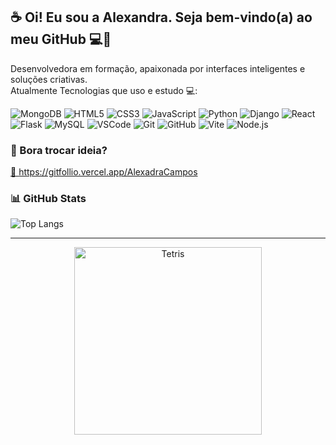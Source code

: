 ## ☕ Oi! Eu sou a Alexandra. Seja bem-vindo(a) ao meu GitHub 💻🖤

Desenvolvedora em formação, apaixonada por interfaces inteligentes e soluções criativas.  
Atualmente Tecnologias que uso e estudo 💻:

![MongoDB](https://img.shields.io/badge/-MongoDB-47A248?style=flat&logo=mongodb&logoColor=fff)
![HTML5](https://img.shields.io/badge/-HTML5-E34F26?style=flat&logo=html5&logoColor=fff)
![CSS3](https://img.shields.io/badge/-CSS3-1572B6?style=flat&logo=css3)
![JavaScript](https://img.shields.io/badge/-JavaScript-F7DF1E?style=flat&logo=javascript&logoColor=000)
![Python](https://img.shields.io/badge/-Python-3776AB?style=flat&logo=python&logoColor=fff)
![Django](https://img.shields.io/badge/-Django-092E20?style=flat&logo=django&logoColor=fff)
![React](https://img.shields.io/badge/-React-61DAFB?style=flat&logo=react&logoColor=000)
![Flask](https://img.shields.io/badge/-Flask-000000?style=flat&logo=flask&logoColor=fff)
![MySQL](https://img.shields.io/badge/-MySQL-4479A1?style=flat&logo=mysql&logoColor=fff)
![VSCode](https://img.shields.io/badge/-VSCode-0078D7?style=flat&logo=visual-studio-code&logoColor=fff)
![Git](https://img.shields.io/badge/-Git-F05032?style=flat&logo=git&logoColor=fff)
![GitHub](https://img.shields.io/badge/-GitHub-181717?style=flat&logo=github)
![Vite](https://img.shields.io/badge/-Vite-646CFF?style=flat&logo=vite&logoColor=fff)
![Node.js](https://img.shields.io/badge/-Node.js-339933?style=flat&logo=node.js&logoColor=fff)


### 🤝 Bora trocar ideia?
<a href="https://gitfollio.vercel.app/AlexadraCampos"> 🔗
  https://gitfollio.vercel.app/AlexadraCampos
</a>

<!-- GitFolio:start
{
  "gitfolio": "on",
  "name": "Alexandra Cordeiro Campos",
  "email": "alexandrac.campos97@gmail.com",
  "tagline": "Desenvolvedora em formação, apaixonada por interfaces inteligentes e soluções criativas.",
  "avatar_url": "https://avatars.githubusercontent.com/u/168585466?v=4",
  "website": "https://portfolio-s5vf.onrender.com/",
  "githubUser": "AlexadraCampos",
  "linkedinUser": "https://www.linkedin.com/in/alexandra-cordeiro-campos/",
  "about": "Estudante de Tecnologia, atualmente no 3º período, com interesse em desenvolvimento web, suporte ao cliente e experiência prática em projetos utilizando Python, JavaScript, Django, React.js, Flask, MySQL e MongoDB. Tenho facilidade em aprender novas ferramentas, gosto de desafios e já desenvolvi projetos de portfólios, e-commerces e bots interativos. Busco oportunidades para aplicar meus conhecimentos, evoluir profissionalmente e contribuir com soluções criativas e eficientes.",
  "showStars": true,
  "showFollowers": true,
  "followers": 2,
  "following": 1,
  "themeId": "modern",
  "tech": [
    "HTML",
    "CSS",
    "JavaScript",
    "Python",
    "Django",
    "Flask",
    "React",
    "Node.js",
    "MySQL",
    "MongoDB",
    "Vite",
    "VSCode",
    "Git",
    "GitHub"
  ],
  "projects": [
    {
      "id": 949616887,
      "repoName": "clinica",
      "url": "https://github.com/AlexadraCampos/clinica",
      "stars": 0,
      "description": "Frontend desenvolvido com Python, oferecendo navegação moderna e intuitiva. 🔹 Quem Somos | 🔹 Tratamentos 🔹 Antes e Depois | 🔹 Novidades 🔹 Agenda de Consultas 📅",
      "image": "https://github.com/AlexadraCampos/clinica/blob/main/static/image/Photocentric%20Neutral%20Beauty%20Instagram%20Post.png?raw=true",
      "techs": ["Python", "HTML/CSS", "JavaScript"],
      "deploy": "https://clinica-qtue.onrender.com/",
      "highlighted": true
    },
    {
      "id": 932870016,
      "repoName": "PaginaIDGE",
      "url": "https://github.com/AlexadraCampos/PaginaIDGE",
      "stars": 0,
      "description": "Validador de Identificação (CPF, CNPJ, DNI e CUIL) usando Python. Contém classe IDGC para validação de documentos no Brasil e Argentina.",
      "image": "https://github.com/AlexadraCampos/PaginaIDGE/blob/main/static/css/icons/icon%20IDGC%202025-02-14%20164340.jpg?raw=true",
      "techs": ["Python"],
      "deploy": "https://paginaidge-7uud.onrender.com/",
      "highlighted": true
    },
    {
      "id": 984852929,
      "repoName": "Ponto-_de-_Luxo",
      "url": "https://github.com/AlexadraCampos/Ponto-_de-_Luxo",
      "stars": 0,
      "description": "Loja virtual de decoração e serviços, desenvolvida com Django no backend e JavaScript puro no frontend. Exibição dinâmica de produtos e serviços com funcionalidades básicas de e-commerce.",
      "image": "https://github.com/AlexadraCampos/Ponto-_de-_Luxo/blob/main/luxo_site/core/static/img/PontoLuxo%20icon.jpg?raw=true",
      "techs": ["HTML", "CSS", "JavaScript puro", "Django"],
      "deploy": "https://ponto-de-luxo-rss8.onrender.com/",
      "highlighted": true
    },
    {
      "id": 100000001,
      "repoName": "WebPluma",
      "url": "https://github.com/AlexadraCampos/pluma",
      "stars": 0,
      "description": "Site interativo com IA para identificação de aves, com login, chat como guia de espécies. Projeto em andamento.",
      "image": "https://github.com/AlexadraCampos/pluma/blob/main/static/img/webpluma_icon.png?raw=true",
      "techs": ["Python", "Django", "React", "JavaScript"],
      "deploy": "https://pluma-7rog.onrender.com/",
      "highlighted": true
    },
    {
      "id": 100000002,
      "repoName": "IDGlobeCheck",
      "url": "https://github.com/AlexadraCampos/IDGlobeCheck",
      "stars": 0,
      "description": "Verificação inteligente de documentos usando Python.",
      "image": "https://github.com/AlexadraCampos/IDGlobeCheck/blob/main/static/img/idglobe_icon.png?raw=true",
      "techs": ["Python"],
      "deploy": "",
      "highlighted": true
    }
  ]
}
GitFolio:end -->



### 📊 GitHub Stats

![Top Langs](https://github-readme-stats.vercel.app/api/top-langs/?username=AlexadraCampos&theme=aura&hide_border=true&include_all_commits=true&count_private=true&layout=compact)

---

<p align="center">
  <img src="https://media2.giphy.com/media/v1.Y2lkPTc5MGI3NjExYTQ4ZjV1ODZmNHliOTY2bDM4bWxneTh4dzFtMGk5enRuZDg5M2NreSZlcD12MV9pbnRlcm5hbF9naWZfYnlfaWQmY3Q9Zw/dbb8SIhBhflLi/giphy.gif" alt="Tetris" width="300"/>
</p>

